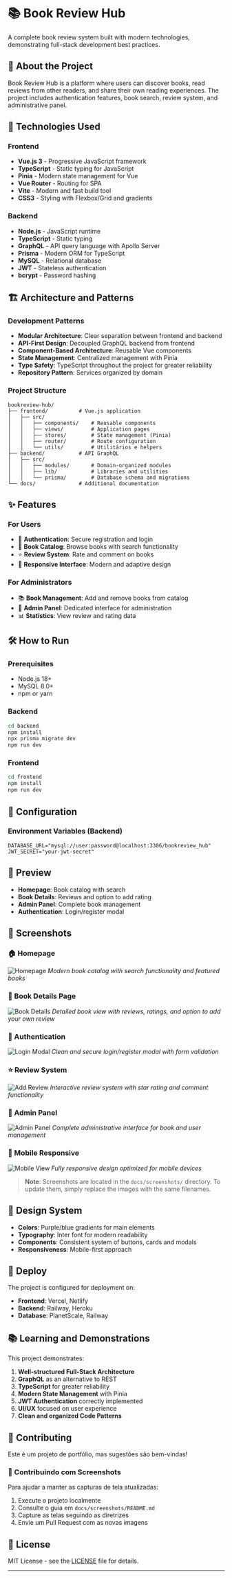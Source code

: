 # 📚 Book Review Hub

A complete book review system built with modern technologies, demonstrating full-stack development best practices.

## 🎯 About the Project

Book Review Hub is a platform where users can discover books, read reviews from other readers, and share their own reading experiences. The project includes authentication features, book search, review system, and administrative panel.

## 🚀 Technologies Used

### Frontend

- **Vue.js 3** - Progressive JavaScript framework
- **TypeScript** - Static typing for JavaScript
- **Pinia** - Modern state management for Vue
- **Vue Router** - Routing for SPA
- **Vite** - Modern and fast build tool
- **CSS3** - Styling with Flexbox/Grid and gradients

### Backend

- **Node.js** - JavaScript runtime
- **TypeScript** - Static typing
- **GraphQL** - API query language with Apollo Server
- **Prisma** - Modern ORM for TypeScript
- **MySQL** - Relational database
- **JWT** - Stateless authentication
- **bcrypt** - Password hashing

## 🏗️ Architecture and Patterns

### Development Patterns

- **Modular Architecture**: Clear separation between frontend and backend
- **API-First Design**: Decoupled GraphQL backend from frontend
- **Component-Based Architecture**: Reusable Vue components
- **State Management**: Centralized management with Pinia
- **Type Safety**: TypeScript throughout the project for greater reliability
- **Repository Pattern**: Services organized by domain

### Project Structure

```
bookreview-hub/
├── frontend/          # Vue.js application
│   ├── src/
│   │   ├── components/    # Reusable components
│   │   ├── views/         # Application pages
│   │   ├── stores/        # State management (Pinia)
│   │   ├── router/        # Route configuration
│   │   └── utils/         # Utilitários e helpers
├── backend/           # API GraphQL
│   ├── src/
│   │   ├── modules/       # Domain-organized modules
│   │   ├── lib/           # Libraries and utilities
│   │   └── prisma/        # Database schema and migrations
└── docs/              # Additional documentation
```

## ✨ Features

### For Users

- 🔐 **Authentication**: Secure registration and login
- 📖 **Book Catalog**: Browse books with search functionality
- ⭐ **Review System**: Rate and comment on books
- 🎨 **Responsive Interface**: Modern and adaptive design

### For Administrators

- 📚 **Book Management**: Add and remove books from catalog
- 👥 **Admin Panel**: Dedicated interface for administration
- 📊 **Statistics**: View review and rating data

## 🛠️ How to Run

### Prerequisites

- Node.js 18+
- MySQL 8.0+
- npm or yarn

### Backend

```bash
cd backend
npm install
npx prisma migrate dev
npm run dev
```

### Frontend

```bash
cd frontend
npm install
npm run dev
```

## 🔧 Configuration

### Environment Variables (Backend)

```env
DATABASE_URL="mysql://user:password@localhost:3306/bookreview_hub"
JWT_SECRET="your-jwt-secret"
```

## 📱 Preview

- **Homepage**: Book catalog with search
- **Book Details**: Reviews and option to add rating
- **Admin Panel**: Complete book management
- **Authentication**: Login/register modal

## 📸 Screenshots

### 🏠 Homepage

![Homepage](./docs/screenshots/homepage.png)
_Modern book catalog with search functionality and featured books_

### 📖 Book Details Page

![Book Details](./docs/screenshots/book-details.png)
_Detailed book view with reviews, ratings, and option to add your own review_

### 🔐 Authentication

![Login Modal](./docs/screenshots/login-modal.png)
_Clean and secure login/register modal with form validation_

### ⭐ Review System

![Add Review](./docs/screenshots/add-review.png)
_Interactive review system with star rating and comment functionality_

### 👑 Admin Panel

![Admin Panel](./docs/screenshots/admin-panel.png)
_Complete administrative interface for book and user management_

### 📱 Mobile Responsive

![Mobile View](./docs/screenshots/mobile-view.png)
_Fully responsive design optimized for mobile devices_

> **Note**: Screenshots are located in the `docs/screenshots/` directory. To update them, simply replace the images with the same filenames.

## 🎨 Design System

- **Colors**: Purple/blue gradients for main elements
- **Typography**: Inter font for modern readability
- **Components**: Consistent system of buttons, cards and modals
- **Responsiveness**: Mobile-first approach

## 🚀 Deploy

The project is configured for deployment on:

- **Frontend**: Vercel, Netlify
- **Backend**: Railway, Heroku
- **Database**: PlanetScale, Railway

## 📚 Learning and Demonstrations

This project demonstrates:

1. **Well-structured Full-Stack Architecture**
2. **GraphQL** as an alternative to REST
3. **TypeScript** for greater reliability
4. **Modern State Management** with Pinia
5. **JWT Authentication** correctly implemented
6. **UI/UX** focused on user experience
7. **Clean and organized Code Patterns**

## 🤝 Contributing

Este é um projeto de portfólio, mas sugestões são bem-vindas!

### 📸 Contribuindo com Screenshots

Para ajudar a manter as capturas de tela atualizadas:

1. Execute o projeto localmente
2. Consulte o guia em `docs/screenshots/README.md`
3. Capture as telas seguindo as diretrizes
4. Envie um Pull Request com as novas imagens

## 📄 License

MIT License - see the [LICENSE](LICENSE) file for details.

---
